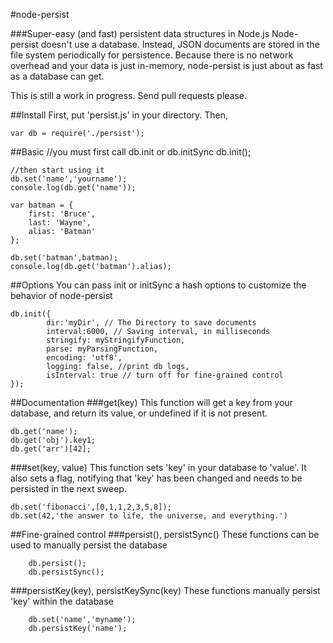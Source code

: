 #node-persist

###Super-easy (and fast) persistent data structures in Node.js
Node-persist doesn't use a database. Instead, JSON documents are stored in the file system periodically for persistence. Because there is no network overhead and your data is just in-memory, node-persist is just about as fast as a database can get.

This is still a work in progress. Send pull requests please.

##Install
First, put 'persist.js' in your directory. Then,

	var db = require('./persist');

##Basic
	//you must first call db.init or db.initSync
	db.init();
	
	//then start using it
	db.set('name','yourname');
	console.log(db.get('name'));
	
	var batman = {
		first: 'Bruce',
		last: 'Wayne',
		alias: 'Batman'
	};
	
	db.set('batman',batman);
	console.log(db.get('batman').alias);
	
##Options
You can pass init or initSync a hash options to customize the behavior of node-persist
	
	db.init({
			dir:'myDir', // The Directory to save documents
			interval:6000, // Saving interval, in milliseconds
			stringify: myStringifyFunction,
			parse: myParsingFunction,
			encoding: 'utf8',
			logging: false, //print db logs,
			isInterval: true // turn off for fine-grained control
	});
	
##Documentation
###get(key)
This function will get a key from your database, and return its value, or undefined if it is not present.
	
	db.get('name');
	db.get('obj').key1;
	db.get('arr')[42];


###set(key, value)
This function sets 'key' in your database to 'value'. It also sets a flag, notifying that 'key' has been changed and needs to be persisted in the next sweep.

	db.set('fibonacci',[0,1,1,2,3,5,8]);
	db.set(42,'the answer to life, the universe, and everything.')
	
	
##Fine-grained control
###persist(), persistSync()
These functions can be used to manually persist the database

		db.persist();
		db.persistSync();


###persistKey(key), persistKeySync(key)
These functions manually persist 'key' within the database

		db.set('name','myname');
		db.persistKey('name'); 
	
